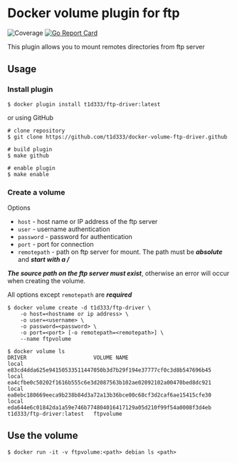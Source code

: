 # Docker volume plugin for ftp

![Coverage](https://img.shields.io/badge/Coverage-68.9%25-yellow)
[![Go Report Card](https://goreportcard.com/badge/github.com/vieux/docker-volume-sshfs)](https://goreportcard.com/report/github.com/t1d333/docker-volume-ftp-driver)

This plugin allows you to mount remotes directories from ftp server

## Usage

### Install plugin

```
$ docker plugin install t1d333/ftp-driver:latest
```

or using GitHub

```
# clone repository
$ git clone https://github.com/t1d333/docker-volume-ftp-driver.github

# build plugin
$ make github

# enable plugin
$ make enable
```

### Create a volume

Options

- `host` - host name or IP address of the ftp server
- `user` - username authentication
- `password` - password for authentication
- `port` - port for connection
- `remotepath` - path on ftp server for mount. The path must be **_absolute_** and **_start with a /_**

**_The source path on the ftp server must exist_**, otherwise an error will occur when creating the volume.

All options except `remotepath` are **_required_**

```
$ docker volume create -d t1d333/ftp-driver \
	-o host=<hostname or ip address> \
	-o user=<username> \
	-o password=<password> \
	-o port=<port> [-o remotepath=<remotepath>] \
	--name ftpvolume

$ docker volume ls
DRIVER                     VOLUME NAME
local                      e83cd4dda625e94150533511447050b3d7b29f194e37777cf0c3d8b547696b45
local                      ea4cfbe0c50202f1616b555c6e3d2087563b102ae02092102a00470bed8dc921
local                      ea8ebc180669eeca9b238b84d3a72a13b36bce00c68cf3d2caf6ae15415cfe30
local                      eda644e6c01842da1a59e746b774804016417129a05d210f99f54a0008f3d4eb
t1d333/ftp-driver:latest   ftpvolume
```

## Use the volume

```
$ docker run -it -v ftpvolume:<path> debian ls <path>
```

